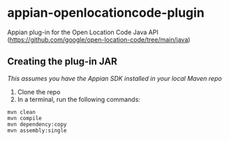 # appian-openlocationcode-plugin
Appian plug-in for the Open Location Code Java API (https://github.com/google/open-location-code/tree/main/java)

## Creating the plug-in JAR
_This assumes you have the Appian SDK installed in your local Maven repo_
1. Clone the repo
2. In a terminal, run the following commands:
```
mvn clean
mvn compile
mvn dependency:copy
mvn assembly:single
```